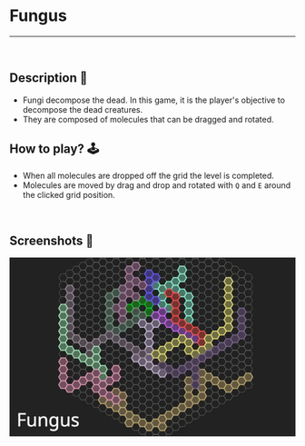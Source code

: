 # **Fungus** 

---

<br>

## **Description 📃**
- Fungi decompose the dead. In this game, it is the player's objective to decompose the dead creatures. 
- They are composed of molecules that can be dragged and rotated. 


## **How to play? 🕹️**
- When all molecules are dropped off the grid the level is completed. 
- Molecules are moved by drag and drop and rotated with `Q` and `E` around the clicked grid position.


<br>

## **Screenshots 📸**


![image](../../assets/images/Fungus.jpg)

<br>